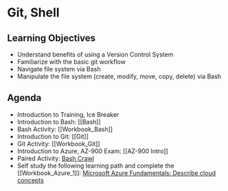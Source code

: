 # Git, Shell
## Learning Objectives
- Understand benefits of using a Version Control System
- Familiarize with the basic git workflow
- Navigate file system via Bash
- Manipulate the file system (create, modify, move, copy, delete) via Bash

## Agenda
- Introduction to Training, Ice Breaker
- Introduction to Bash: [[Bash]]
- Bash Activity: [[Workbook_Bash]]
- Introduction to Git: [[Git]]
- Git Activity: [[Workbook_Git]]
- Introduction to Azure, AZ-900 Exam: [[AZ-900 Intro]]
- Paired Activity: [Bash Crawl](https://gitlab.com/slackermedia/bashcrawl)
- Self study the following learning path and complete the [[Workbook_Azure_1]]: [Microsoft Azure Fundamentals: Describe cloud concepts](https://learn.microsoft.com/en-us/training/paths/microsoft-azure-fundamentals-describe-cloud-concepts/)